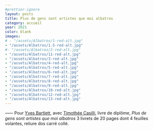 ```yaml
---
#prettier-ignore
layout: posts
title: Plus de gens sont artistes que moi albatros
category: accueil
year: 2021
color: blank
images:
# - "/assets/Albatros/1-red-alt.jpg"
- "/assets/Albatros/1.5-red-alt.jpg"
#- "/assets/Albatros/2-red-alt.jpg"
- "/assets/Albatros/11-red-alt.jpg"
- "/assets/Albatros/3-red-alt.jpg"
- "/assets/Albatros/4-red-alt.jpg"
- "/assets/Albatros/5-red-alt.jpg"
- "/assets/Albatros/6-red-alt.jpg"
- "/assets/Albatros/7-red-alt.jpg"
- "/assets/Albatros/8-red-alt.jpg"
- "/assets/Albatros/9-red-alt.jpg"
- "/assets/Albatros/10-red-alt.jpg"
- "/assets/Albatros/12-red-alt.jpg"
- "/assets/Albatros/13-red-alt.jpg"
---
```


⸺ Pour [Yves Bartlett][1], avec [Timothée Casilli][2], livre de diplôme, _Plus de gens sont artistes que moi albatros_ 3 livrets de 20 pages dont 4 feuilles volantes, reliure dos carré collé.

[1]: https://yvesbartlett.com/
[2]: https://www.instagram.com/petitmot__/
